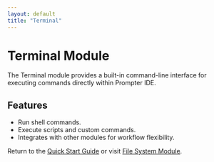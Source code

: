 ```yaml
---
layout: default
title: "Terminal"
---
```


# Terminal Module

The Terminal module provides a built-in command-line interface for executing commands directly within Prompter IDE.

## Features
- Run shell commands.
- Execute scripts and custom commands.
- Integrates with other modules for workflow flexibility.

Return to the [Quick Start Guide](quick_start.html) or visit [File System Module](filesystem.html).
